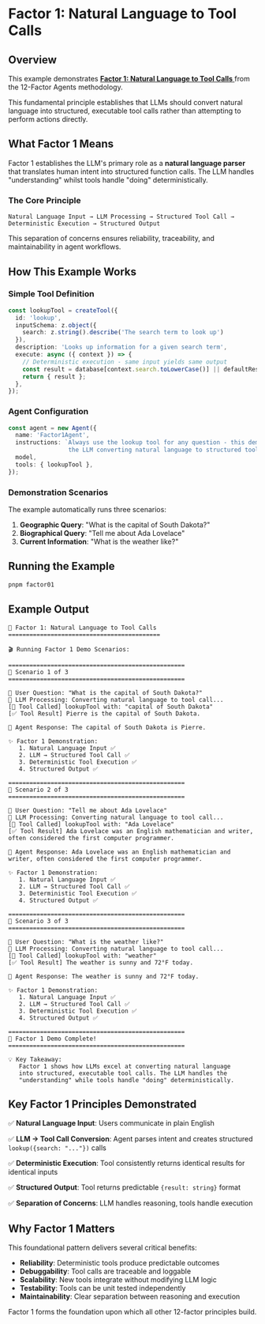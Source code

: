 # Factor 1: Natural Language to Tool Calls

## Overview

This example demonstrates [**Factor 1: Natural Language to Tool Calls** ](https://github.com/humanlayer/12-factor-agents/blob/main/content/factor-01-natural-language-to-tool-calls.md) from the 12-Factor Agents methodology.

This fundamental principle establishes that LLMs should convert natural language into structured, executable tool calls rather than attempting to perform actions directly.

## What Factor 1 Means

Factor 1 establishes the LLM's primary role as a **natural language parser** that translates human intent into structured function calls. The LLM handles "understanding" whilst tools handle "doing" deterministically.

### The Core Principle

```
Natural Language Input → LLM Processing → Structured Tool Call → Deterministic Execution → Structured Output
```

This separation of concerns ensures reliability, traceability, and maintainability in agent workflows.

## How This Example Works

### Simple Tool Definition

```typescript
const lookupTool = createTool({
  id: 'lookup',
  inputSchema: z.object({
    search: z.string().describe('The search term to look up')
  }),
  description: 'Looks up information for a given search term',
  execute: async ({ context }) => {
    // Deterministic execution - same input yields same output
    const result = database[context.search.toLowerCase()] || defaultResponse;
    return { result };
  },
});
```

### Agent Configuration

```typescript
const agent = new Agent({
  name: 'Factor1Agent',
  instructions: `Always use the lookup tool for any question - this demonstrates
                 the LLM converting natural language to structured tool calls.`,
  model,
  tools: { lookupTool },
});
```

### Demonstration Scenarios

The example automatically runs three scenarios:
1. **Geographic Query**: "What is the capital of South Dakota?"
2. **Biographical Query**: "Tell me about Ada Lovelace"
3. **Current Information**: "What is the weather like?"

## Running the Example

```bash
pnpm factor01
```

## Example Output

```
🎯 Factor 1: Natural Language to Tool Calls
===========================================

🎬 Running Factor 1 Demo Scenarios:

==================================================
📍 Scenario 1 of 3
==================================================

📝 User Question: "What is the capital of South Dakota?"
🧠 LLM Processing: Converting natural language to tool call...
[🔧 Tool Called] lookupTool with: "capital of South Dakota"
[✅ Tool Result] Pierre is the capital of South Dakota.

💬 Agent Response: The capital of South Dakota is Pierre.

✨ Factor 1 Demonstration:
   1. Natural Language Input ✅
   2. LLM → Structured Tool Call ✅
   3. Deterministic Tool Execution ✅
   4. Structured Output ✅

==================================================
📍 Scenario 2 of 3
==================================================

📝 User Question: "Tell me about Ada Lovelace"
🧠 LLM Processing: Converting natural language to tool call...
[🔧 Tool Called] lookupTool with: "Ada Lovelace"
[✅ Tool Result] Ada Lovelace was an English mathematician and writer, often considered the first computer programmer.

💬 Agent Response: Ada Lovelace was an English mathematician and writer, often considered the first computer programmer.

✨ Factor 1 Demonstration:
   1. Natural Language Input ✅
   2. LLM → Structured Tool Call ✅
   3. Deterministic Tool Execution ✅
   4. Structured Output ✅

==================================================
📍 Scenario 3 of 3
==================================================

📝 User Question: "What is the weather like?"
🧠 LLM Processing: Converting natural language to tool call...
[🔧 Tool Called] lookupTool with: "weather"
[✅ Tool Result] The weather is sunny and 72°F today.

💬 Agent Response: The weather is sunny and 72°F today.

✨ Factor 1 Demonstration:
   1. Natural Language Input ✅
   2. LLM → Structured Tool Call ✅
   3. Deterministic Tool Execution ✅
   4. Structured Output ✅

==================================================
🎉 Factor 1 Demo Complete!
==================================================

💡 Key Takeaway:
   Factor 1 shows how LLMs excel at converting natural language
   into structured, executable tool calls. The LLM handles the
   "understanding" while tools handle "doing" deterministically.
```

## Key Factor 1 Principles Demonstrated

✅ **Natural Language Input**: Users communicate in plain English

✅ **LLM → Tool Call Conversion**: Agent parses intent and creates structured `lookup({search: "..."})` calls

✅ **Deterministic Execution**: Tool consistently returns identical results for identical inputs

✅ **Structured Output**: Tool returns predictable `{result: string}` format

✅ **Separation of Concerns**: LLM handles reasoning, tools handle execution

## Why Factor 1 Matters

This foundational pattern delivers several critical benefits:

- **Reliability**: Deterministic tools produce predictable outcomes
- **Debuggability**: Tool calls are traceable and loggable
- **Scalability**: New tools integrate without modifying LLM logic
- **Testability**: Tools can be unit tested independently
- **Maintainability**: Clear separation between reasoning and execution

Factor 1 forms the foundation upon which all other 12-factor principles build.
